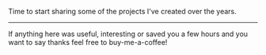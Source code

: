 Time to start sharing some of the projects I've created over the years.

----

If anything here was useful, interesting or saved you a few hours and you want to say thanks feel free to buy-me-a-coffee!



